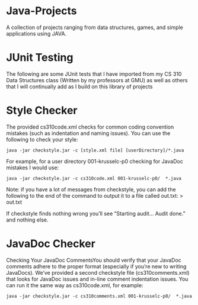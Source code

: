 # Java-Projects
A collection of projects ranging from data structures, games, and simple applications using JAVA. 
# JUnit Testing
The following are some JUnit tests that I have imported from my CS 310 Data Structures class (Written by my professors at GMU) as well as others that I will continually add as I build on this library of projects
# Style Checker
The provided cs310code.xml checks for common coding convention mistakes (such as indentation and naming issues). 
You can use the following to check your style:
```
java -jar checkstyle.jar -c [style.xml file] [userDirectory]/*.java
```
For example, for a user directory 001-krusselc-p0 checking for JavaDoc mistakes I would use:
```
java -jar checkstyle.jar -c cs310code.xml 001-krusselc-p0/  *.java
```
Note:
if you have a lot of messages from checkstyle, you can add the following to the end of the command to output it to a file called out.txt: > out.txt
 
If checkstyle finds nothing wrong you’ll see “Starting audit... Audit done.” and nothing else.

# JavaDoc Checker
Checking Your JavaDoc CommentsYou should
verify that your JavaDoc comments adhere to the proper format (especially if you’re new to writing JavaDocs). We’ve provided a second checkstyle file (cs310comments.xml) that looks for JavaDoc issues and in-line comment indentation issues. You can run it the same way as cs310code.xml, for example: 
```
java -jar checkstyle.jar -c cs310comments.xml 001-krusselc-p0/  *.java
```
